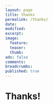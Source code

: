 ```yaml
---
layout: page
title: thanks
permalink: /thanks/
date:
modified:
excerpt:
image:
  feature:
  teaser:
  thumb:
ads: false
comments:
breadcrumbs:
published: true
---
```


# Thanks!
